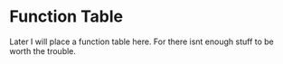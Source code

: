 Function Table
==============

Later I will place a function table here. For there isnt enough stuff to be worth the trouble.
